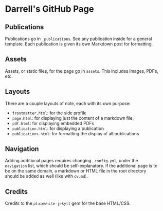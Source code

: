 # Darrell's GitHub Page

## Publications

Publications go in ```_publications```. See any publication inside for a general
template. Each publication is given its own Markdown post for formatting.

## Assets

Assets, or static files, for the page go in ```assets```. This includes images,
PDFs, etc.

## Layouts

There are a couple layouts of note, each with its own purpose:
  - ```frontmatter.html```: for the side profile
  - ```page.html```: for displaying just the content of a markdown file,
  - ```pdf.html```: for displaying embedded PDFs
  - ```publication.html```: for displaying a publication
  - ```publications.html```: for formatting the display of all publications

## Navigation

Adding additional pages requires changing ```_config.yml```, under the
```navigation``` list, which should be self-explanatory. If the additional page
is to be on the same domain, a markdown or HTML file in the root directory
should be added as well (like with ```cv.md```).

## Credits

Credits to the ```plainwhite-jekyll``` gem for the base HTML/CSS.
